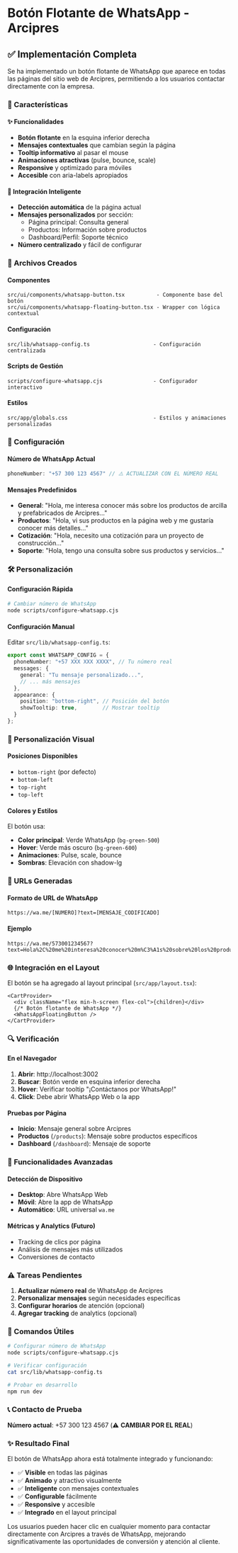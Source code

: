 # Botón Flotante de WhatsApp - Arcipres

## ✅ Implementación Completa

Se ha implementado un botón flotante de WhatsApp que aparece en todas las páginas del sitio web de Arcipres, permitiendo a los usuarios contactar directamente con la empresa.

### 🎯 Características

#### ✨ Funcionalidades
- **Botón flotante** en la esquina inferior derecha
- **Mensajes contextuales** que cambian según la página
- **Tooltip informativo** al pasar el mouse
- **Animaciones atractivas** (pulse, bounce, scale)
- **Responsive** y optimizado para móviles
- **Accesible** con aria-labels apropiados

#### 📱 Integración Inteligente
- **Detección automática** de la página actual
- **Mensajes personalizados** por sección:
  - Página principal: Consulta general
  - Productos: Información sobre productos
  - Dashboard/Perfil: Soporte técnico
- **Número centralizado** y fácil de configurar

### 📁 Archivos Creados

#### Componentes
```
src/ui/components/whatsapp-button.tsx          - Componente base del botón
src/ui/components/whatsapp-floating-button.tsx - Wrapper con lógica contextual
```

#### Configuración
```
src/lib/whatsapp-config.ts                    - Configuración centralizada
```

#### Scripts de Gestión
```
scripts/configure-whatsapp.cjs                - Configurador interactivo
```

#### Estilos
```
src/app/globals.css                           - Estilos y animaciones personalizadas
```

### 🔧 Configuración

#### Número de WhatsApp Actual
```typescript
phoneNumber: "+57 300 123 4567" // ⚠️ ACTUALIZAR CON EL NÚMERO REAL
```

#### Mensajes Predefinidos
- **General**: "Hola, me interesa conocer más sobre los productos de arcilla y prefabricados de Arcipres..."
- **Productos**: "Hola, vi sus productos en la página web y me gustaría conocer más detalles..."
- **Cotización**: "Hola, necesito una cotización para un proyecto de construcción..."
- **Soporte**: "Hola, tengo una consulta sobre sus productos y servicios..."

### 🛠️ Personalización

#### Configuración Rápida
```bash
# Cambiar número de WhatsApp
node scripts/configure-whatsapp.cjs
```

#### Configuración Manual
Editar `src/lib/whatsapp-config.ts`:

```typescript
export const WHATSAPP_CONFIG = {
  phoneNumber: "+57 XXX XXX XXXX", // Tu número real
  messages: {
    general: "Tu mensaje personalizado...",
    // ... más mensajes
  },
  appearance: {
    position: "bottom-right", // Posición del botón
    showTooltip: true,        // Mostrar tooltip
  }
};
```

### 🎨 Personalización Visual

#### Posiciones Disponibles
- `bottom-right` (por defecto)
- `bottom-left`
- `top-right`
- `top-left`

#### Colores y Estilos
El botón usa:
- **Color principal**: Verde WhatsApp (`bg-green-500`)
- **Hover**: Verde más oscuro (`bg-green-600`)
- **Animaciones**: Pulse, scale, bounce
- **Sombras**: Elevación con shadow-lg

### 📱 URLs Generadas

#### Formato de URL de WhatsApp
```
https://wa.me/[NUMERO]?text=[MENSAJE_CODIFICADO]
```

#### Ejemplo
```
https://wa.me/573001234567?text=Hola%2C%20me%20interesa%20conocer%20m%C3%A1s%20sobre%20los%20productos%20de%20arcilla%20y%20prefabricados%20de%20Arcipres.
```

### 🌐 Integración en el Layout

El botón se ha agregado al layout principal (`src/app/layout.tsx`):

```tsx
<CartProvider>
  <div className="flex min-h-screen flex-col">{children}</div>
  {/* Botón flotante de WhatsApp */}
  <WhatsAppFloatingButton />
</CartProvider>
```

### 🔍 Verificación

#### En el Navegador
1. **Abrir**: http://localhost:3002
2. **Buscar**: Botón verde en esquina inferior derecha
3. **Hover**: Verificar tooltip "¡Contáctanos por WhatsApp!"
4. **Click**: Debe abrir WhatsApp Web o la app

#### Pruebas por Página
- **Inicio**: Mensaje general sobre Arcipres
- **Productos** (`/products`): Mensaje sobre productos específicos
- **Dashboard** (`/dashboard`): Mensaje de soporte

### 🚀 Funcionalidades Avanzadas

#### Detección de Dispositivo
- **Desktop**: Abre WhatsApp Web
- **Móvil**: Abre la app de WhatsApp
- **Automático**: URL universal `wa.me`

#### Métricas y Analytics (Futuro)
- Tracking de clics por página
- Análisis de mensajes más utilizados
- Conversiones de contacto

### ⚠️ Tareas Pendientes

1. **Actualizar número real** de WhatsApp de Arcipres
2. **Personalizar mensajes** según necesidades específicas
3. **Configurar horarios** de atención (opcional)
4. **Agregar tracking** de analytics (opcional)

### 🔧 Comandos Útiles

```bash
# Configurar número de WhatsApp
node scripts/configure-whatsapp.cjs

# Verificar configuración
cat src/lib/whatsapp-config.ts

# Probar en desarrollo
npm run dev
```

### 📞 Contacto de Prueba

**Número actual**: +57 300 123 4567 (⚠️ **CAMBIAR POR EL REAL**)

### ✨ Resultado Final

El botón de WhatsApp ahora está totalmente integrado y funcionando:
- ✅ **Visible** en todas las páginas
- ✅ **Animado** y atractivo visualmente
- ✅ **Inteligente** con mensajes contextuales
- ✅ **Configurable** fácilmente
- ✅ **Responsive** y accesible
- ✅ **Integrado** en el layout principal

Los usuarios pueden hacer clic en cualquier momento para contactar directamente con Arcipres a través de WhatsApp, mejorando significativamente las oportunidades de conversión y atención al cliente.
